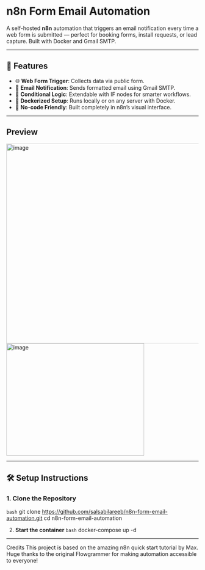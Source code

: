 # n8n Form Email Automation

A self-hosted **n8n** automation that triggers an email notification every time a web form is submitted — perfect for booking forms, install requests, or lead capture. Built with Docker and Gmail SMTP.

---

## 🚀 Features

- 🌐 **Web Form Trigger**: Collects data via public form.
- 📧 **Email Notification**: Sends formatted email using Gmail SMTP.
- 🔄 **Conditional Logic**: Extendable with IF nodes for smarter workflows.
- 🐳 **Dockerized Setup**: Runs locally or on any server with Docker.
- 🧩 **No-code Friendly**: Built completely in n8n’s visual interface.

---

## Preview

<img width="909" height="523" alt="image" src="https://github.com/user-attachments/assets/ea7a90e4-c2b8-4a51-88e5-15b420df67f4" />
<img width="361" height="294" alt="image" src="https://github.com/user-attachments/assets/2bd68f60-dab8-41ff-a6f4-d82edd6fce53" />

---

## 🛠️ Setup Instructions

### 1. Clone the Repository

```bash```
git clone https://github.com/salsabilareeb/n8n-form-email-automation.git
cd n8n-form-email-automation


2. **Start the container**
```bash```
docker-compose up -d

---
Credits
This project is based on the amazing n8n quick start tutorial by Max.
Huge thanks to the original Flowgrammer for making automation accessible to everyone!


